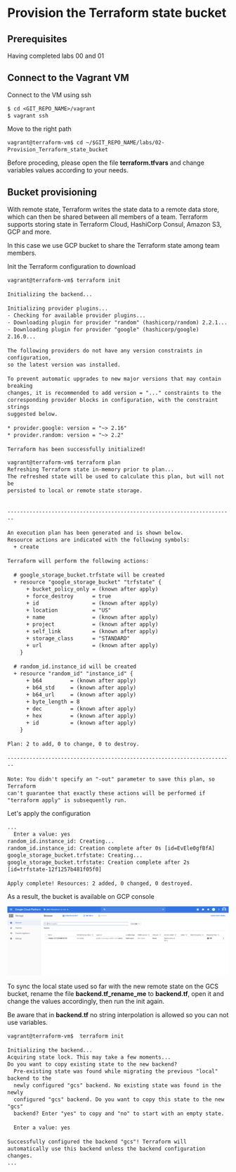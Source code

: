 # Provision the Terraform state bucket

## Prerequisites

Having completed labs 00 and 01

## Connect to the Vagrant VM

Connect to the VM using ssh

```console
$ cd <GIT_REPO_NAME>/vagrant
$ vagrant ssh
```

Move to the right path

```console
vagrant@terraform-vm$ cd ~/$GIT_REPO_NAME/labs/02-Provision_Terraform_state_bucket
```

Before proceding, please open the file **terraform.tfvars** and change variables values according to your needs.

## Bucket provisioning


With remote state, Terraform writes the state data to a remote data store, which can then be shared between all members of a team. Terraform supports storing state in Terraform Cloud, HashiCorp Consul, Amazon S3, GCP and more.

In this case we use GCP bucket to share the Terraform state among team members.

Init the Terraform configuration to download 

```console
vagrant@terraform-vm$ terraform init

Initializing the backend...

Initializing provider plugins...
- Checking for available provider plugins...
- Downloading plugin for provider "random" (hashicorp/random) 2.2.1...
- Downloading plugin for provider "google" (hashicorp/google) 2.16.0...

The following providers do not have any version constraints in configuration,
so the latest version was installed.

To prevent automatic upgrades to new major versions that may contain breaking
changes, it is recommended to add version = "..." constraints to the
corresponding provider blocks in configuration, with the constraint strings
suggested below.

* provider.google: version = "~> 2.16"
* provider.random: version = "~> 2.2"

Terraform has been successfully initialized!
```

```console
vagrant@terraform-vm$ terraform plan
Refreshing Terraform state in-memory prior to plan...
The refreshed state will be used to calculate this plan, but will not be
persisted to local or remote state storage.


------------------------------------------------------------------------

An execution plan has been generated and is shown below.
Resource actions are indicated with the following symbols:
  + create

Terraform will perform the following actions:

  # google_storage_bucket.trfstate will be created
  + resource "google_storage_bucket" "trfstate" {
      + bucket_policy_only = (known after apply)
      + force_destroy      = true
      + id                 = (known after apply)
      + location           = "US"
      + name               = (known after apply)
      + project            = (known after apply)
      + self_link          = (known after apply)
      + storage_class      = "STANDARD"
      + url                = (known after apply)
    }

  # random_id.instance_id will be created
  + resource "random_id" "instance_id" {
      + b64         = (known after apply)
      + b64_std     = (known after apply)
      + b64_url     = (known after apply)
      + byte_length = 8
      + dec         = (known after apply)
      + hex         = (known after apply)
      + id          = (known after apply)
    }

Plan: 2 to add, 0 to change, 0 to destroy.

------------------------------------------------------------------------

Note: You didn't specify an "-out" parameter to save this plan, so Terraform
can't guarantee that exactly these actions will be performed if
"terraform apply" is subsequently run.
```

Let's apply the configuration

```console
...
  Enter a value: yes
random_id.instance_id: Creating...
random_id.instance_id: Creation complete after 0s [id=EvEle0gfBfA]
google_storage_bucket.trfstate: Creating...
google_storage_bucket.trfstate: Creation complete after 2s 
[id=trfstate-12f1257b481f05f0]

Apply complete! Resources: 2 added, 0 changed, 0 destroyed.
```

As a result, the bucket is available on GCP console

![Terraform state bucket](img/trfstate.png)

To sync the local state used so far with the new remote state on the GCS bucket, rename the file **backend.tf_rename_me** to **backend.tf**, open it and change the values accordingly, then run the init again.

Be aware that in **backend.tf** no string interpolation is allowed so you can not use variables.

```console
vagrant@terraform-vm$  terraform init

Initializing the backend...
Acquiring state lock. This may take a few moments...
Do you want to copy existing state to the new backend?
  Pre-existing state was found while migrating the previous "local" backend to the
  newly configured "gcs" backend. No existing state was found in the newly
  configured "gcs" backend. Do you want to copy this state to the new "gcs"
  backend? Enter "yes" to copy and "no" to start with an empty state.

  Enter a value: yes

Successfully configured the backend "gcs"! Terraform will automatically use this backend unless the backend configuration changes.
...
```